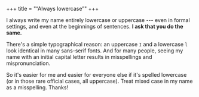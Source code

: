+++
title = "“Always lowercase”"
+++

I always write my name entirely lowercase or uppercase --- even in formal settings, and even at the beginnings of sentences. **I ask that you do the same.**

There's a simple typographical reason: an uppercase `I` and a lowercase `l` look identical in many sans-serif fonts. And for many people, seeing my name with an initial capital letter results in misspellings and mispronunciation.

So it's easier for me and easier for everyone else if it's spelled lowercase (or in those rare official cases, all uppercase). Treat mixed case in my name as a misspelling. Thanks!
